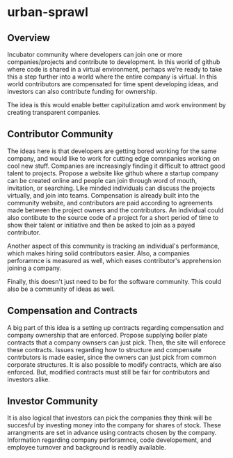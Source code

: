 # urban-sprawl

## Overview
Incubator community where developers can join one or more companies/projects and contribute to development. In this world of github where code is shared in a virtual environment, perhaps we're ready to take this a step further into a world where the entire company is virtual. In this world contributors are compensated for time spent developing ideas, and investors can also contribute funding for ownership.

The idea is this would enable better capitulization amd work environment by creating transparent companies. 

## Contributor Community
The ideas here is that developers are getting bored working for the same company, and would like to work for cutting edge comnpanies working on cool new stuff. Companies are increasingly finding it difficult to attract good talent to projects. Propose a website like github where a startup company can be created online and people can join through word of mouth, invitation, or searching. Like minded individuals can discuss the projects virtually, and join into teams. Compensation is already built into the community website, and contributors are paid according to agreements made between the project owners and the contributors. An individual could also contibute to the source code of a project for a short period of time to show their talent or initiative and then be asked to join as a payed contributor.

Another aspect of this community is tracking an individual's performance, which makes hiring solid contributors easier. Also, a companies perforamnce is measured as well, which eases contributor's apprehension joining a company.

Finally, this doesn't just need to be for the software community. This could also be a community of ideas as well.

## Compensation and Contracts
A big part of this idea is a setting up contracts regarding compensation and company ownership that are enforced. Propose supplying boiler plate contracts that a company ownsers can just pick. Then, the site will enforece these contracts. Issues regarding how to structure and compensate contrbutors is made easier, since the owners can just pick from common corporate structures. It is also possible to modify contracts, which are also enforced. But, modified contracts must still be fair for contributors and investors alike.

## Investor Community
It is also logical that investors can pick the companies they think will be succesful by investing money into the company for shares of stock. These arrangments are set in advance using contracts chosen by the company. Information regarding company perforamnce, code developement, and employee turnover and background is readily available.
